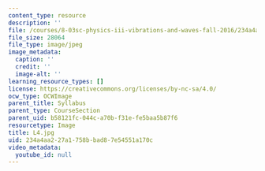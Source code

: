 ```yaml
---
content_type: resource
description: ''
file: /courses/8-03sc-physics-iii-vibrations-and-waves-fall-2016/234a4aa227a1758bbad87e54551a170c_L4.jpg
file_size: 28064
file_type: image/jpeg
image_metadata:
  caption: ''
  credit: ''
  image-alt: ''
learning_resource_types: []
license: https://creativecommons.org/licenses/by-nc-sa/4.0/
ocw_type: OCWImage
parent_title: Syllabus
parent_type: CourseSection
parent_uid: b58121fc-044c-a70b-f31e-fe5baa5b87f6
resourcetype: Image
title: L4.jpg
uid: 234a4aa2-27a1-758b-bad8-7e54551a170c
video_metadata:
  youtube_id: null
---
```

